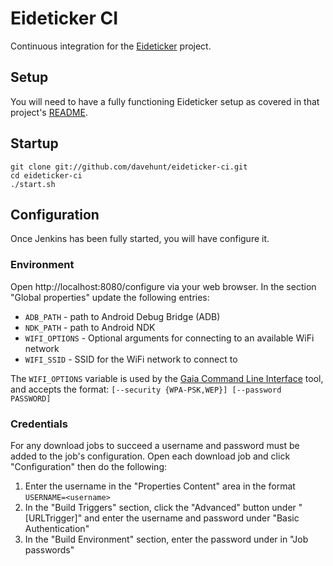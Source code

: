 # Eideticker CI

Continuous integration for the
[Eideticker](https://github.com/mozilla/eideticker) project.

## Setup

You will need to have a fully functioning Eideticker setup as covered in that
project's
[README](https://github.com/mozilla/eideticker/blob/master/README.md).

## Startup

    git clone git://github.com/davehunt/eideticker-ci.git
    cd eideticker-ci
    ./start.sh

## Configuration

Once Jenkins has been fully started, you will have configure it.

### Environment

Open http://localhost:8080/configure via your web browser. In the section
"Global properties" update the following entries:

* `ADB_PATH` - path to Android Debug Bridge (ADB)
* `NDK_PATH` - path to Android NDK
* `WIFI_OPTIONS` - Optional arguments for connecting to an available WiFi network
* `WIFI_SSID` - SSID for the WiFi network to connect to

The `WIFI_OPTIONS` variable is used by the
[Gaia Command Line Interface](https://github.com/davehunt/gcli)
tool, and accepts the format:
`[--security {WPA-PSK,WEP}] [--password PASSWORD]`

### Credentials

For any download jobs to succeed a username and password must be added to the
job's configuration. Open each download job and click "Configuration" then
do the following:

1. Enter the username in the "Properties Content" area in the format
   `USERNAME=<username>`
2. In the "Build Triggers" section, click the "Advanced" button under
   "[URLTrigger]" and enter the username and password under "Basic Authentication"
3. In the "Build Environment" section, enter the password under in "Job 
   passwords"
